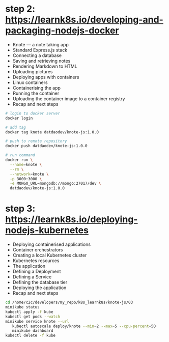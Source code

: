 # step 2: https://learnk8s.io/developing-and-packaging-nodejs-docker
 - Knote — a note taking app
 - Standard Express.js stack
 - Connecting a database
 - Saving and retrieving notes
 - Rendering Markdown to HTML
 - Uploading pictures
 - Deploying apps with containers
 - Linux containers
 - Containerising the app
 - Running the container
 - Uploading the container image to a container registry
 - Recap and next steps

```bash
# login to docker server
docker login

# add tag
docker tag knote datdaodev/knote-js:1.0.0

# push to remote repository
docker push datdaodev/knote-js:1.0.0

# run command
docker run \
  --name=knote \
  --rm \
  --network=knote \
  -p 3000:3000 \
  -e MONGO_URL=mongodb://mongo:27017/dev \
  datdaodev/knote-js:1.0.0

```
# step 3: https://learnk8s.io/deploying-nodejs-kubernetes
 - Deploying containerised applications
 - Container orchestrators
 - Creating a local Kubernetes cluster
 - Kubernetes resources
 - The application
 - Defining a Deployment
 - Defining a Service
 - Defining the database tier
 - Deploying the application
 - Recap and next steps
 ```bash
cd /home/c2c/developers/my_repo/k8s_learnk8s/knote-js/03
minikube status
kubectl apply -f kube	
kubectl get pods --watch	
minikube service knote --url	
	kubectl autoscale deploy/knote --min=2 --max=5 --cpu-percent=50
	minikube dashboard
kubectl delete -f kube	
 ```
